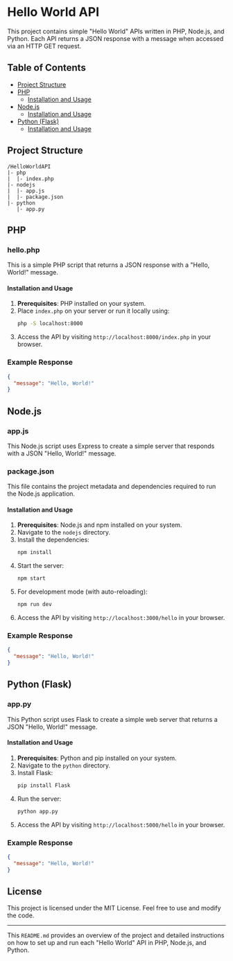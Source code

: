 # Hello World API

This project contains simple "Hello World" APIs written in PHP, Node.js, and Python. Each API returns a JSON response with a message when accessed via an HTTP GET request.

## Table of Contents
- [Project Structure](#project-structure)
- [PHP](#php)
  - [Installation and Usage](#installation-and-usage)
- [Node.js](#nodejs)
  - [Installation and Usage](#installation-and-usage-1)
- [Python (Flask)](#python-flask)
  - [Installation and Usage](#installation-and-usage-2)

## Project Structure

```
/HelloWorldAPI
|- php
|  |- index.php
|- nodejs
|  |- app.js
|  |- package.json
|- python
   |- app.py
```

## PHP

### hello.php
This is a simple PHP script that returns a JSON response with a "Hello, World!" message.

#### Installation and Usage
1. **Prerequisites**: PHP installed on your system.
2. Place `index.php` on your server or run it locally using:
   ```bash
   php -S localhost:8000
   ```
3. Access the API by visiting `http://localhost:8000/index.php` in your browser.

### Example Response
```json
{
  "message": "Hello, World!"
}
```

## Node.js

### app.js
This Node.js script uses Express to create a simple server that responds with a JSON "Hello, World!" message.

### package.json
This file contains the project metadata and dependencies required to run the Node.js application.

#### Installation and Usage
1. **Prerequisites**: Node.js and npm installed on your system.
2. Navigate to the `nodejs` directory.
3. Install the dependencies:
   ```bash
   npm install
   ```
4. Start the server:
   ```bash
   npm start
   ```
5. For development mode (with auto-reloading):
   ```bash
   npm run dev
   ```
6. Access the API by visiting `http://localhost:3000/hello` in your browser.

### Example Response
```json
{
  "message": "Hello, World!"
}
```

## Python (Flask)

### app.py
This Python script uses Flask to create a simple web server that returns a JSON "Hello, World!" message.

#### Installation and Usage
1. **Prerequisites**: Python and pip installed on your system.
2. Navigate to the `python` directory.
3. Install Flask:
   ```bash
   pip install Flask
   ```
4. Run the server:
   ```bash
   python app.py
   ```
5. Access the API by visiting `http://localhost:5000/hello` in your browser.

### Example Response
```json
{
  "message": "Hello, World!"
}
```

## License
This project is licensed under the MIT License. Feel free to use and modify the code.

---

This `README.md` provides an overview of the project and detailed instructions on how to set up and run each "Hello World" API in PHP, Node.js, and Python.
